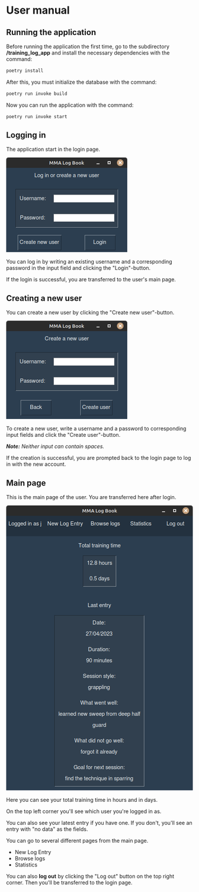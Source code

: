 # User manual

## Running the application

Before running the application the first time, go to the subdirectory __/training_log_app__ and install the necessary dependencies with the command:

```bash
poetry install
```
After this, you must initialize the database with the command:

```bash
poetry run invoke build
```

Now you can run the application with the command:

```bash
poetry run invoke start
```

## Logging in
The application start in the login page.

![login_page](./photos/login_page.png)

You can log in by writing an existing username and a corresponding password in the input field and clicking the "Login"-button.

If the login is successful, you are transferred to the user's main page.

## Creating a new user
You can create a new user by clicking the "Create new user"-button. 

![create_new_user_page](./photos/create_new_user_page.png)

To create a new user, write a username and a password to corresponding input fields and click the "Create user"-button.

_**Note:** Neither input can contain spaces._

If the creation is successful, you are prompted back to the login page to log in with the new account.

## Main page
This is the main page of the user. You are transferred here after login.

![user_main_page](./photos/user_main_page.png)

Here you can see your total training time in hours and in days.

On the top left corner you'll see which user you're logged in as.

You can also see your latest entry if you have one. If you don't, you'll see an entry with "no data" as the fields.

You can go to several different pages from the main page.
- New Log Entry
- Browse logs
- Statistics

You can also **log out** by clicking the "Log out" button on the top right corner. Then you'll be transferred to the login page.
